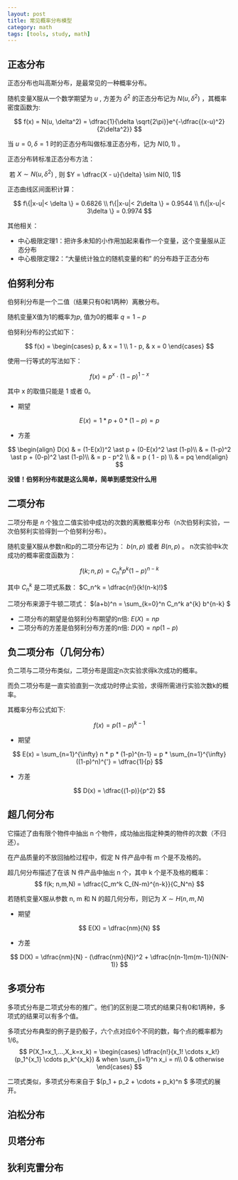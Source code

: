 ```yaml
---
layout: post
title: 常见概率分布模型
category: math
tags: [tools, study, math]
---
```




## 正态分布

正态分布也叫高斯分布，是最常见的一种概率分布。

随机变量X服从一个数学期望为 $u$ , 方差为 $\delta^2$ 的正态分布记为 $N(u, \delta^2)$ ，其概率密度函数为:


$$
f(x) = N(u, \delta^2) = \dfrac{1}{\delta \sqrt{2\pi}}e^{-\dfrac{(x-u)^2}{2\delta^2}}
$$


当 $u = 0, \delta=1$  时的正态分布叫做标准正态分布，记为 $N(0, 1)$ 。

正态分布转标准正态分布方法：



​	若 $X \sim N(u, \delta^2)$ , 则 $Y = \dfrac{X - u}{\delta} \sim N(0, 1)$



正态曲线区间面积计算：


$$
f\{|x-u|< \delta \} = 0.6826 \\
f\{|x-u|< 2\delta \} = 0.9544 \\
f\{|x-u|< 3\delta \} = 0.9974
$$


其他相关：

- 中心极限定理1：把许多未知的小作用加起来看作一个变量，这个变量服从正态分布
- 中心极限定理2：“大量统计独立的随机变量的和” 的分布趋于正态分布



## 伯努利分布

伯努利分布是一个二值（结果只有0和1两种）离散分布。

随机变量X值为1的概率为$p$, 值为0的概率 $q=1-p$ 

伯努利分布的公式如下：


$$
f(x) = 
\begin{cases}
  p, & x = 1 \\
  1 - p, & x = 0
\end{cases}
$$


使用一行等式的写法如下：


$$
f(x) = p^x \cdot (1-p)^{1-x}
$$


其中 x 的取值只能是 1 或者 0。



* 期望


$$
E(x) = 1 \ast p + 0 \ast (1-p) = p
$$


* 方差


$$
\begin{align}
D(x) & = (1-E(x))^2 \ast p + (0-E(x)^2 \ast (1-p)\\
        & = (1-p)^2 \ast p + (0-p)^2 \ast (1-p)\\
        & = p - p^2 \\
        & = p ( 1 - p) \\
        & = pq
\end{align}
$$



**没错！伯努利分布就是这么简单，简单到感觉没什么用**



## 二项分布

二项分布是 $n$ 个独立二值实验中成功的次数的离散概率分布（n次伯努利实验，一次伯努利实验得到一个伯努利分布）。

随机变量X服从参数n和p的二项分布记为： $b(n,p)$ 或者 $B(n, p)$ 。 n次实验中k次成功的概率密度函数为：


$$
f(k; n, p) = C_n^k p^k (1-p)^{n-k}
$$

其中 $C_n^k$ 是二项式系数： $C_n^k = \dfrac{n!}{k!(n-k)!}$ 



二项分布来源于牛顿二项式： $(a+b)^n = \sum_{k=0}^n C_n^k a^{k} b^{n-k} $



* 二项分布的期望是伯努利分布期望的n倍:  $E(X) = np$
* 二项分布的方差是伯努利分布方差的n倍:  $D(X) = np(1-p)$



## 负二项分布（几何分布）

负二项与二项分布类似，二项分布是固定n次实验求得k次成功的概率。

而负二项分布是一直实验直到一次成功时停止实验，求得所需进行实验次数k的概率。

其概率分布公式如下:


$$
f(x) = p (1-p)^{k-1}
$$



* 期望

$$
E(x) = \sum_{n=1}^{\infty} n * p * (1-p)^{n-1} = p * \sum_{n=1}^{\infty} ((1-p)^n)^{'} = \dfrac{1}{p}
$$



* 方差


$$
D(x) = \dfrac{(1-p)}{p^2}
$$



## 超几何分布

它描述了由有限个物件中抽出 n 个物件，成功抽出指定种类的物件的次数（不归还）。

在产品质量的不放回抽检过程中，假定 N 件产品中有 m 个是不及格的。

超几何分布描述了在该 N 件产品中抽出 n 个，其中 k 个是不及格的概率：
$$
f(k; n,m,N) = \dfrac{C_m^k C_{N-m}^{n-k}}{C_N^n}
$$


若随机变量X服从参数 n, m 和 N 的超几何分布，则记为 $X \sim H(n, m, N)$



* 期望

$$
E(X) = \dfrac{nm}{N}
$$



* 方差


$$
D(X) = \dfrac{nm}{N} - (\dfrac{nm}{N})^2 + \dfrac{n(n-1)m(m-1)}{N(N-1)}
$$






## 多项分布

多项式分布是二项式分布的推广。他们的区别是二项式的结果只有0和1两种，多项式的结果可以有多个值。

多项式分布典型的例子是扔骰子，六个点对应6个不同的数，每个点的概率都为 1/6。
$$
P(X_1=x_1,...,X_k=x_k) = 
\begin{cases}
\dfrac{n!}{x_1! \cdots x_k!}(p_1^{x_1} \cdots p_k^{x_k}) & when \sum_{i=1}^n x_i = n\\
0 & otherwise
\end{cases}
$$


二项式类似，多项式分布来自于 $(p_1 + p_2 + \cdots + p_k)^n $ 多项式的展开。



## 泊松分布







## 贝塔分布



## 狄利克雷分布



